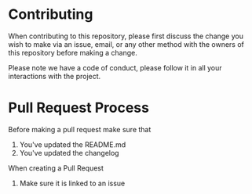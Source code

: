 # Contributing
When contributing to this repository, please first discuss the change you wish to make via an issue, email, or any other method with the owners of this repository before making a change.

Please note we have a code of conduct, please follow it in all your interactions with the project.

# Pull Request Process
Before making a pull request make sure that 

1. You've updated the README.md
2. You've updated the changelog

When creating a Pull Request
1. Make sure it is linked to an issue
